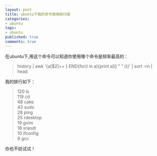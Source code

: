 ```yaml
---
layout: post
title: ubuntu下我的命令使用排行版
categories:
- ubuntu
tags:
- ubuntu
published: true
comments: true
---
```

<p>在ubuntu下,用这个命令可以知道你使用哪个命令是频率最高的：
<blockquote>history | awk '{a[$2]++ } END{for(i in a){print a[i] " " i}}' | sort -rn | head</blockquote>
我的排行如下：
<blockquote>120 ls<br />
119 cd<br />
48 cake<br />
43 sudo<br />
28 ping<br />
25 rdesktop<br />
19 gvim<br />
18 xrandr<br />
10 ifconfig<br />
8 gcc</blockquote>
你也不妨试试！</p>
